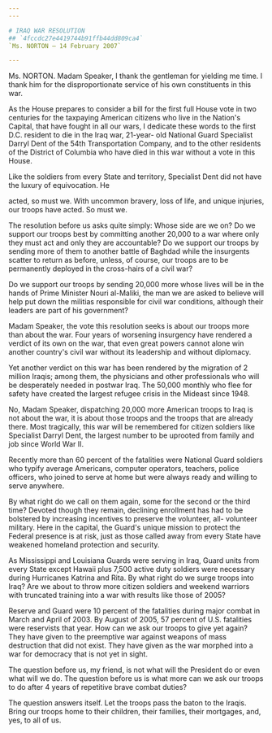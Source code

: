 ```yaml
---
---

# IRAQ WAR RESOLUTION
## `4fccdc27e4419744b91ffb44dd809ca4`
`Ms. NORTON — 14 February 2007`

---
```



Ms. NORTON. Madam Speaker, I thank the gentleman for yielding me 
time. I thank him for the disproportionate service of his own 
constituents in this war.

As the House prepares to consider a bill for the first full House 
vote in two centuries for the taxpaying American citizens who live in 
the Nation's Capital, that have fought in all our wars, I dedicate 
these words to the first D.C. resident to die in the Iraq war, 21-year-
old National Guard Specialist Darryl Dent of the 54th Transportation 
Company, and to the other residents of the District of Columbia who 
have died in this war without a vote in this House.

Like the soldiers from every State and territory, Specialist Dent did 
not have the luxury of equivocation. He


acted, so must we. With uncommon bravery, loss of life, and unique 
injuries, our troops have acted. So must we.

The resolution before us asks quite simply: Whose side are we on? Do 
we support our troops best by committing another 20,000 to a war where 
only they must act and only they are accountable? Do we support our 
troops by sending more of them to another battle of Baghdad while the 
insurgents scatter to return as before, unless, of course, our troops 
are to be permanently deployed in the cross-hairs of a civil war?

Do we support our troops by sending 20,000 more whose lives will be 
in the hands of Prime Minister Nouri al-Maliki, the man we are asked to 
believe will help put down the militias responsible for civil war 
conditions, although their leaders are part of his government?

Madam Speaker, the vote this resolution seeks is about our troops 
more than about the war. Four years of worsening insurgency have 
rendered a verdict of its own on the war, that even great powers cannot 
alone win another country's civil war without its leadership and 
without diplomacy.

Yet another verdict on this war has been rendered by the migration of 
2 million Iraqis; among them, the physicians and other professionals 
who will be desperately needed in postwar Iraq. The 50,000 monthly who 
flee for safety have created the largest refugee crisis in the Mideast 
since 1948.

No, Madam Speaker, dispatching 20,000 more American troops to Iraq is 
not about the war, it is about those troops and the troops that are 
already there. Most tragically, this war will be remembered for citizen 
soldiers like Specialist Darryl Dent, the largest number to be uprooted 
from family and job since World War II.

Recently more than 60 percent of the fatalities were National Guard 
soldiers who typify average Americans, computer operators, teachers, 
police officers, who joined to serve at home but were always ready and 
willing to serve anywhere.

By what right do we call on them again, some for the second or the 
third time? Devoted though they remain, declining enrollment has had to 
be bolstered by increasing incentives to preserve the volunteer, all-
volunteer military. Here in the capital, the Guard's unique mission to 
protect the Federal presence is at risk, just as those called away from 
every State have weakened homeland protection and security.

As Mississippi and Louisiana Guards were serving in Iraq, Guard units 
from every State except Hawaii plus 7,500 active duty soldiers were 
necessary during Hurricanes Katrina and Rita. By what right do we surge 
troops into Iraq? Are we about to throw more citizen soldiers and 
weekend warriors with truncated training into a war with results like 
those of 2005?

Reserve and Guard were 10 percent of the fatalities during major 
combat in March and April of 2003. By August of 2005, 57 percent of 
U.S. fatalities were reservists that year. How can we ask our troops to 
give yet again? They have given to the preemptive war against weapons 
of mass destruction that did not exist. They have given as the war 
morphed into a war for democracy that is not yet in sight.

The question before us, my friend, is not what will the President do 
or even what will we do. The question before us is what more can we ask 
our troops to do after 4 years of repetitive brave combat duties?

The question answers itself. Let the troops pass the baton to the 
Iraqis. Bring our troops home to their children, their families, their 
mortgages, and, yes, to all of us.